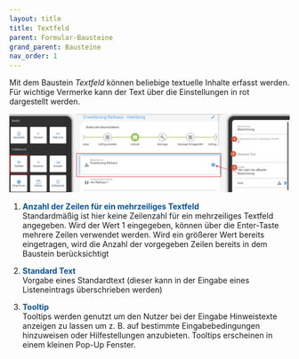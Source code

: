 ```yaml
---
layout: title
title: Textfeld
parent: Formular-Bausteine
grand_parent: Bausteine
nav_order: 1
---
```


Mit dem Baustein _Textfeld_ können beliebige textuelle Inhalte erfasst werden.
Für wichtige Vermerke kann der Text über die Einstellungen in rot dargestellt werden.

![text](\assets\record-spec-settings\1text.png 'text')

1. <span style="color:#0b5394">**Anzahl der Zeilen für ein mehrzeiliges Textfeld**</span>  
   Standardmäßig ist hier keine Zeilenzahl für ein mehrzeiliges Textfeld angegeben.
   Wird der Wert 1 eingegeben, können über die Enter-Taste mehrere Zeilen verwendet werden. Wird ein größerer
   Wert bereits eingetragen, wird die Anzahl der vorgegeben Zeilen bereits in dem Baustein berücksichtigt

2. <span style="color:#0b5394">**Standard Text**</span>  
   Vorgabe eines Standardtext (dieser kann in der Eingabe eines Listeneintrags überschrieben werden)

3. <span style="color:#0b5394">**Tooltip**</span>  
   Tooltips werden genutzt um den Nutzer bei der Eingabe Hinweistexte anzeigen zu lassen um z. B. auf bestimmte
   Eingabebedingungen hinzuweisen oder Hilfestellungen anzubieten. Tooltips erscheinen in einem kleinen Pop-Up Fenster.
